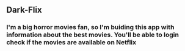 
## Dark-Flix

### I'm a big horror movies fan, so I'm buiding this app with information about the best movies. You'll be able to login check if the movies are available on Netflix


